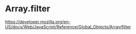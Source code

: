 # Array.filter
https://developer.mozilla.org/en-US/docs/Web/JavaScript/Reference/Global_Objects/Array/filter
